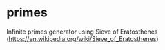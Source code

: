 # primes
Infinite primes generator using Sieve of Eratosthenes (https://en.wikipedia.org/wiki/Sieve_of_Eratosthenes)

